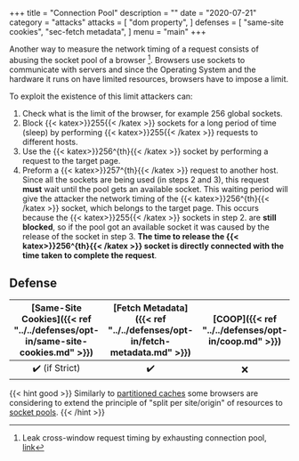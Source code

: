 +++
title = "Connection Pool"
description = ""
date = "2020-07-21"
category = "attacks"
attacks = [
    "dom property",
]
defenses = [
    "same-site cookies",
    "sec-fetch metadata",
]
menu = "main"
+++

Another way to measure the network timing of a request consists of abusing the socket pool of a browser [^1]. Browsers use sockets to communicate with servers and since the Operating System and the hardware it runs on have limited resources, browsers have to impose a limit.

To exploit the existence of this limit attackers can:
1. Check what is the limit of the browser, for example 256 global sockets.
2. Block {{< katex>}}255{{< /katex >}} sockets for a long period of time (sleep) by performing {{< katex>}}255{{< /katex >}} requests to different hosts.
3. Use the {{< katex>}}256^{th}{{< /katex >}} socket by performing a request to the target page.
4. Preform a {{< katex>}}257^{th}{{< /katex >}} request to another host. Since all the sockets are being used (in steps 2 and 3), this request **must** wait until the pool gets an available socket. This waiting period will give the attacker the network timing of the {{< katex>}}256^{th}{{< /katex >}} socket, which belongs to the target page. This occurs because the {{< katex>}}255{{< /katex >}} sockets in step 2. are **still blocked**, so if the pool got an available socket it was caused by the release of the socket in step 3. **The time to release the {{< katex>}}256^{th}{{< /katex >}} socket is directly connected with the time taken to complete the request**.

## Defense

| [Same-Site Cookies]({{< ref "../../defenses/opt-in/same-site-cookies.md" >}})  | [Fetch Metadata]({{< ref "../../defenses/opt-in/fetch-metadata.md" >}})  | [COOP]({{< ref "../../defenses/opt-in/coop.md" >}})  |  [Framing Protections]({{< ref "../../defenses/opt-in/xfo.md" >}}) |
|:------------------:|:---------------:|:-----:|:--------------------:|
|     ✔️ (if Strict)         |      ✔️         |  ❌   |          ❌         |


{{< hint good >}}
Similarly to [partitioned caches](https://TODO) some browsers are considering to extend the principle of "split per site/origin" of resources to [socket pools](https://bugzilla.mozilla.org/show_bug.cgi?id=1572544).
{{< /hint >}}

[^1]: Leak cross-window request timing by exhausting connection pool, [link](https://bugs.chromium.org/p/chromium/issues/detail?id=843157)
